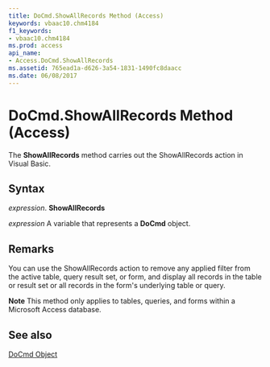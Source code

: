 ```yaml
---
title: DoCmd.ShowAllRecords Method (Access)
keywords: vbaac10.chm4184
f1_keywords:
- vbaac10.chm4184
ms.prod: access
api_name:
- Access.DoCmd.ShowAllRecords
ms.assetid: 765ead1a-d626-3a54-1831-1490fc8daacc
ms.date: 06/08/2017
---
```



# DoCmd.ShowAllRecords Method (Access)

The  **ShowAllRecords** method carries out the ShowAllRecords action in Visual Basic.


## Syntax

 _expression_. **ShowAllRecords**

 _expression_ A variable that represents a **DoCmd** object.


## Remarks

You can use the ShowAllRecords action to remove any applied filter from the active table, query result set, or form, and display all records in the table or result set or all records in the form's underlying table or query.


 **Note**  This method only applies to tables, queries, and forms within a Microsoft Access database.


## See also


[DoCmd Object](Access.DoCmd.md)

